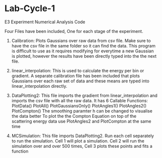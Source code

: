 # Lab-Cycle-1
E3 Experiment Numerical Analysis Code


Four Files have been included, One for each stage of the experiment. 


1) Calibration:
        Plots Gaussians over raw data from csv file. Make sure to have the csv file in the same folder so it can find the data.
        This program is difficult to use as it requires modifying for everytime a new Gaussian is plotted, however the results have been directly typed into the             the next file.


2) linear_interpolation:
        This is used to calculate the energy per bin or gradient. 
        A separate calibration file has been included that plots Gaussians over each raw set of data and these means are typed into linear_interpolation directly.

3) DataPlotting2:
        This file imports the gradient from linear_interpolation and imports the csv file with all the raw data.
        It has 6 Callable Functions: PlotData() PlotAll() PlotGaussiansOnly() PlotAngles1() PlotAngles2() PlotCompton()
        The smoothing paramter h can be changed to visualise the data better 
        To plot the the Compton Equation on top of the scattering energy data use PlotAngles2 and PlotCompton at the same time
 
 
 4) MCSimulation:
        This file imports DataPlotting2.
        Run each cell separately to run the simulation. Cell 1 will plot a simulation. Cell 2 will run the simulation over and over 500 times, Cell 3 plots these           points and fits a function
 
